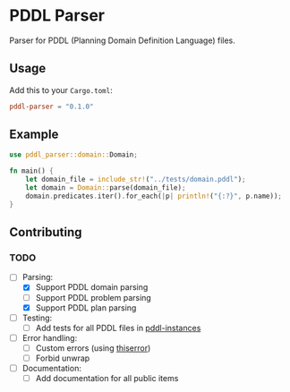 # PDDL Parser

Parser for PDDL (Planning Domain Definition Language) files.

## Usage

Add this to your `Cargo.toml`:

```toml
pddl-parser = "0.1.0"
```

## Example

```rust
use pddl_parser::domain::Domain;

fn main() {
    let domain_file = include_str!("../tests/domain.pddl");
    let domain = Domain::parse(domain_file);
    domain.predicates.iter().for_each(|p| println!("{:?}", p.name));
}
```

## Contributing

### TODO

- [ ] Parsing:
  - [x] Support PDDL domain parsing
  - [ ] Support PDDL problem parsing
  - [x] Support PDDL plan parsing

- [ ] Testing:
  - [ ] Add tests for all PDDL files in [pddl-instances](https://github.com/potassco/pddl-instances)

- [ ] Error handling:
  - [ ] Custom errors (using [thiserror](https://crates.io/crates/thiserror))
  - [ ] Forbid unwrap

- [ ] Documentation:
  - [ ] Add documentation for all public items